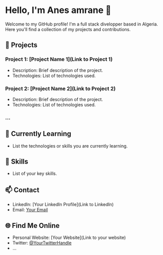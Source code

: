# Hello, I'm Anes amrane 👋

Welcome to my GitHub profile! I'm a full stack divelopper based in Algeria. Here you'll find a collection of my projects and contributions.

## 🚀 Projects

### Project 1: [Project Name 1](Link to Project 1)
   - Description: Brief description of the project.
   - Technologies: List of technologies used.

### Project 2: [Project Name 2](Link to Project 2)
   - Description: Brief description of the project.
   - Technologies: List of technologies used.

### ...

## 🌱 Currently Learning
   - List the technologies or skills you are currently learning.

## 🔧 Skills
   - List of your key skills.

## 📫 Contact
   - LinkedIn: [Your LinkedIn Profile](Link to LinkedIn)
   - Email: [Your Email](mailto:your.email@example.com)

## 🌐 Find Me Online
   - Personal Website: [Your Website](Link to your website)
   - Twitter: [@YourTwitterHandle](https://twitter.com/YourTwitterHandle)
   - ...
